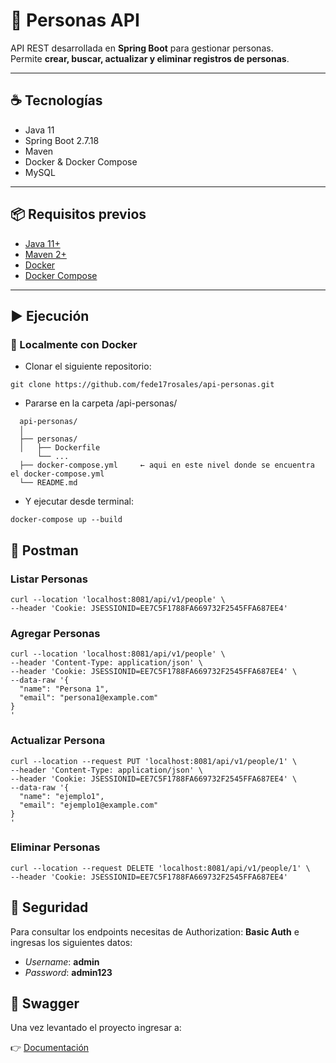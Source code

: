 # 🧑 Personas API

API REST desarrollada en **Spring Boot** para gestionar personas.  
Permite **crear, buscar, actualizar y eliminar registros de personas**.

---

## ☕ Tecnologías
- Java 11
- Spring Boot 2.7.18
- Maven
- Docker & Docker Compose
- MySQL

---

## 📦 Requisitos previos
- [Java 11+](https://adoptopenjdk.net/)
- [Maven 2+](https://maven.apache.org/)
- [Docker](https://www.docker.com/)
- [Docker Compose](https://docs.docker.com/compose/)

---

## ▶️ Ejecución

### 🐳 Localmente con Docker

- Clonar el siguiente repositorio:

```
git clone https://github.com/fede17rosales/api-personas.git
```

- Pararse en la carpeta /api-personas/

```
  api-personas/
  │
  ├── personas/
  │   ├── Dockerfile
      └── ...
  ├── docker-compose.yml     ← aqui en este nivel donde se encuentra el docker-compose.yml
  └── README.md
```

- Y ejecutar desde terminal:

```
docker-compose up --build
```

## 🚀 Postman

### Listar Personas

```
curl --location 'localhost:8081/api/v1/people' \
--header 'Cookie: JSESSIONID=EE7C5F1788FA669732F2545FFA687EE4'
```

### Agregar Personas

```
curl --location 'localhost:8081/api/v1/people' \
--header 'Content-Type: application/json' \
--header 'Cookie: JSESSIONID=EE7C5F1788FA669732F2545FFA687EE4' \
--data-raw '{
  "name": "Persona 1",
  "email": "persona1@example.com"
}
'
```

### Actualizar Persona
```
curl --location --request PUT 'localhost:8081/api/v1/people/1' \
--header 'Content-Type: application/json' \
--header 'Cookie: JSESSIONID=EE7C5F1788FA669732F2545FFA687EE4' \
--data-raw '{
  "name": "ejemplo1",
  "email": "ejemplo1@example.com"
}
'
```

### Eliminar Personas

```
curl --location --request DELETE 'localhost:8081/api/v1/people/1' \
--header 'Cookie: JSESSIONID=EE7C5F1788FA669732F2545FFA687EE4'
```

## 🔑 Seguridad 

Para consultar los endpoints necesitas de Authorization: **Basic Auth** e ingresas los siguientes datos:

- _Username_: **admin**
- _Password_: **admin123**


## 📖 Swagger

Una vez levantado el proyecto ingresar a:

👉 [Documentación](http://localhost:8081/swagger-ui.html)